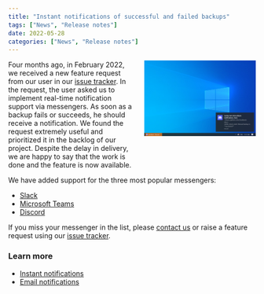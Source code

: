 ```yaml
---
title: "Instant notifications of successful and failed backups"
tags: ["News", "Release notes"]
date: 2022-05-28
categories: ["News", "Release notes"]
---
```


<div style="width: 100%; display: table;">
    <div style="display: table-row; height: 100px;">
        <div style="width: 50%; display: table-cell; vertical-align: top;">
            Four months ago, in February 2022, we received a new feature request from our user in our <a href="https://github.com/cloudback/issue-tracker/issues">issue tracker</a>. In the request, the user asked us to implement real-time notification support via messengers. As soon as a backup fails or succeeds, he should receive a notification. We found the request extremely useful and prioritized it in the backlog of our project. Despite the delay in delivery, we are happy to say that the work is done and the feature is now available.
        </div>
        <div style="display: table-cell;"> 
            <img style="float: right; width: 90%" src="/static/features/instant-notifications-desktop.png" alt="Instant Notifications"/>
        </div>
    </div>
</div>

We have added support for the three most popular messengers:
- [Slack](/features/instant-notifications#slack)
- [Microsoft Teams](/features/instant-notifications#microsoft-teams)
- [Discord](/features/instant-notifications#discord)

If you miss your messenger in the list, please [contact us](/contact-us) or raise a feature request using our [issue tracker](https://github.com/cloudback/issue-tracker/issues/new?template=feature_request.md).

### Learn more
 - [Instant notifications](/features/instant-notifications/)
 - [Email notifications](/features/email-notifications/)
